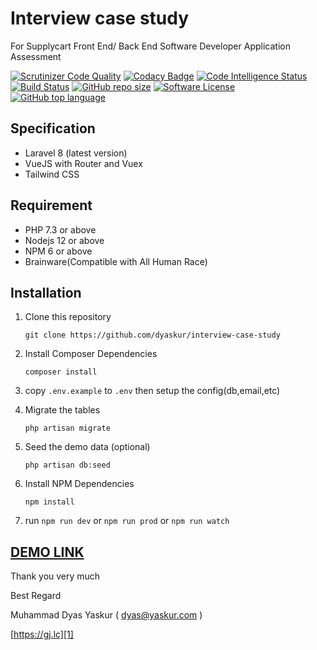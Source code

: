 # Interview case study

For Supplycart Front End/ Back End Software Developer Application Assessment

[![Scrutinizer Code Quality](https://scrutinizer-ci.com/g/dyaskur/interview-case-study/badges/quality-score.png?b=master)](https://scrutinizer-ci.com/g/dyaskur/interview-case-study/?branch=master)
[![Codacy Badge](https://app.codacy.com/project/badge/Grade/810881222d7f41e7ba0f14998418dc00)](https://www.codacy.com/gh/dyaskur/interview-case-study?utm_source=github.com&amp;utm_medium=referral&amp;utm_content=dyaskur/interview-case-study&amp;utm_campaign=Badge_Grade)
[![Code Intelligence Status](https://scrutinizer-ci.com/g/dyaskur/interview-case-study/badges/code-intelligence.svg?b=master)](https://scrutinizer-ci.com/code-intelligence)
[![Build Status](https://scrutinizer-ci.com/g/dyaskur/interview-case-study/badges/build.png?b=master)](https://scrutinizer-ci.com/g/dyaskur/interview-case-study/build-status/master)
[![GitHub repo size](https://img.shields.io/github/repo-size/dyaskur/interview-case-study?label=Repository%20size)](https://yaskur.net)
[![Software License](https://img.shields.io/badge/license-MIT-brightgreen.svg?style=flat-square)](https://yaskur.com)
[![GitHub top language](https://img.shields.io/github/languages/top/neneone/SnapeBot?label=PHP)](https://github.com/neneone/SnapeBot)

## Specification

- Laravel 8 (latest version)
- VueJS with Router and Vuex
- Tailwind CSS

## Requirement

- PHP 7.3 or above
- Nodejs 12 or above
- NPM 6 or above
- Brainware(Compatible with All Human Race)

## Installation

1. Clone this repository

   `git clone https://github.com/dyaskur/interview-case-study`
2. Install Composer Dependencies

   ```composer install```
3. copy `.env.example` to `.env` then setup the config(db,email,etc)

4. Migrate the tables

   ```php artisan migrate```
5. Seed the demo data (optional)

   ```php artisan db:seed```
6. Install NPM Dependencies

   ```npm install```
7. run `npm run dev` or `npm run prod` or `npm run watch`

## [DEMO LINK][1]

[1]: https://gj.lc

Thank you very much

Best Regard

Muhammad Dyas Yaskur
( [dyas@yaskur.com](mailto:dyas@yaskur.com) )

[https://gj.lc][1]


